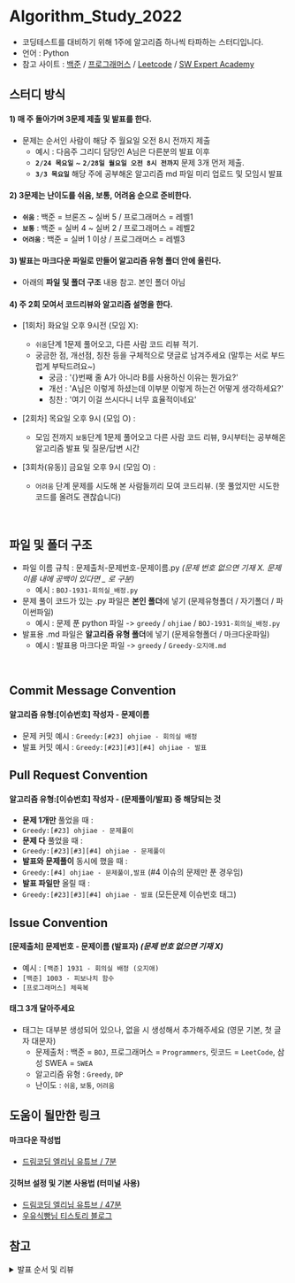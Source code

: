 # Algorithm_Study_2022

- 코딩테스트를 대비하기 위해 1주에 알고리즘 하나씩 타파하는 스터디입니다.
- 언어 : Python
- 참고 사이트 : [백준](https://www.acmicpc.net/) / [프로그래머스](https://programmers.co.kr/) / [Leetcode](https://leetcode.com/explore/) / [SW Expert Academy](https://swexpertacademy.com/)

## 스터디 방식

#### 1) 매 주 돌아가며 3문제 제출 및 발표를 한다.

- 문제는 순서인 사람이 해당 주 월요일 오전 8시 전까지 제출
  - 예시 : 다음주 그리디 담당인 A님은 다른분의 발표 이후 <br>
  - **`2/24 목요일`** ~ **`2/28일 월요일 오전 8시 전까지`** 문제 3개 먼저 제출. <br>
  - **`3/3 목요일`** 해당 주에 공부해온 알고리즘 md 파일 미리 업로드 및 모임시 발표

#### 2) 3문제는 난이도를 쉬움, 보통, 어려움 순으로 준비한다.

- **`쉬움`** : 백준 = 브론즈 ~ 실버 5 / 프로그래머스 = 레벨1
- **`보통`** : 백준 = 실버 4 ~ 실버 2 / 프로그래머스 = 레벨2
- **`어려움`** : 백준 = 실버 1 이상 / 프로그래머스 = 레벨3

#### 3) 발표는 마크다운 파일로 만들어 알고리즘 유형 폴더 안에 올린다.

- 아래의 **파일 및 폴더 구조** 내용 참고. 본인 폴더 아님

#### 4) 주 2회 모여서 코드리뷰와 알고리즘 설명을 한다.

- [1회차] 화요일 오후 9시전 (모임 X):

  - `쉬움`단계 1문제 풀어오고, 다른 사람 코드 리뷰 적기.
  - 궁금한 점, 개선점, 칭찬 등을 구체적으로 댓글로 남겨주세요 (말투는 서로 부드럽게 부탁드려요~)
    - 궁금 : '{}번째 줄 A가 아니라 B를 사용하신 이유는 뭔가요?'
    - 개선 : 'A님은 이렇게 하셨는데 이부분 이렇게 하는건 어떻게 생각하세요?'
    - 칭찬 : '여기 이걸 쓰시다니 너무 효율적이네요'

- [2회차] 목요일 오후 9시 (모임 O) :

  - 모임 전까지 `보통`단계 1문제 풀어오고 다른 사람 코드 리뷰, 9시부터는 공부해온 알고리즘 발표 및 질문/답변 시간

- [3회차(유동)] 금요일 오후 9시 (모임 O) :
  - `어려움` 단계 문제를 시도해 본 사람들끼리 모여 코드리뷰. (못 풀었지만 시도한 코드를 올려도 괜찮습니다)

<br>

## 파일 및 폴더 구조

- 파일 이름 규칙 : 문제출처-문제번호-문제이름.py _(문제 번호 없으면 기재 X. 문제 이름 내에 공백이 있다면 \_ 로 구분)_
  - 예시 : `BOJ-1931-회의실_배정.py`
- 문제 풀이 코드가 있는 .py 파일은 **본인 폴더**에 넣기 (문제유형폴더 / 자기폴더 / 파이썬파일)
  - 예시 : 문제 푼 python 파일 -> `greedy` / `ohjiae` / `BOJ-1931-회의실_배정.py`
- 발표용 .md 파일은 **알고리즘 유형 폴더**에 넣기 (문제유형폴더 / 마크다운파일)
  - 예시 : 발표용 마크다운 파일 -> `greedy` / `Greedy-오지애.md`

<br>

## Commit Message Convention

#### 알고리즘 유형:[이슈번호] 작성자 - 문제이름

- 문제 커밋 예시 : `Greedy:[#23] ohjiae - 회의실 배정`
- 발표 커밋 예시 : `Greedy:[#23][#3][#4] ohjiae - 발표`
  <br>

## Pull Request Convention

#### 알고리즘 유형:[이슈번호] 작성자 - (문제풀이/발표) 중 해당되는 것

- **문제 1개만** 풀었을 때 :
- `Greedy:[#23] ohjiae - 문제풀이`
- **문제 다** 풀었을 때 :
- `Greedy:[#23][#3][#4] ohjiae - 문제풀이`
- **발표와 문제풀이** 동시에 했을 때 :
- `Greedy:[#4] ohjiae - 문제풀이,발표` (#4 이슈의 문제만 푼 경우임)
- **발표 파일만** 올릴 때 :
- `Greedy:[#23][#3][#4] ohjiae - 발표` (모든문제 이슈번호 태그)
  <br>

## Issue Convention

#### [문제출처] 문제번호 - 문제이름 (발표자) _(문제 번호 없으면 기재 X)_

- 예시 : `[백준] 1931 - 회의실 배정 (오지애)`
- `[백준] 1003 - 피보나치 함수`
- `[프로그래머스] 체육복`

#### 태그 **3개** 달아주세요

- 태그는 대부분 생성되어 있으나, 없을 시 생성해서 추가해주세요 (영문 기본, 첫 글자 대문자)
  - 문제출처 : 백준 = `BOJ`, 프로그래머스 = `Programmers`, 릿코드 = `LeetCode`, 삼성 SWEA = `SWEA`
  - 알고리즘 유형 : `Greedy`, `DP`
  - 난이도 : `쉬움`, `보통`, `어려움`

## 도움이 될만한 링크

#### 마크다운 작성법

- [드림코딩 엘리님 유튜브 / 7분](https://youtu.be/kMEb_BzyUqk)

#### 깃허브 설정 및 기본 사용법 (터미널 사용)

- [드림코딩 엘리님 유튜브 / 47분](https://youtu.be/Z9dvM7qgN9s)
- [우유식빵님 티스토리 블로그](https://waytocse.tistory.com/59)

## 참고

<details>
<summary>발표 순서 및 리뷰</summary>
<div markdown="1">
  
### 순서
  
|주차|이름(git_id)|발표일|
|---|------|--|
|1 주차|오레오라떼 (HaileyHyewonChung)|`3/3`|
|2 주차|dyoon1635|`3/10`|
|3 주차|제리 (yyj0128)|`3/17`|
|4 주차|머리 빗는 네오 (koodaeun)|`3/24`|
|5 주차|학부생 (kimdozzi)|`3/31`|
|6 주차|europani|`4/7`|
|7 주차|소담|`4/14`|
|8 주차|재재 (aegohc)|`4/21`|
|9 주차|튜브 (nayoung1124)|`4/28`|
|10 주차|프로도 (Choi-2022)|`5/5`|
|11 주차|무지(div-leejaemyeong)|`5/12`|

> 10 주차는 빨간날이니 추후에 고민해봅시다!

### 리뷰

> (예시) 2,3,4 를 리뷰해야 한다면?

> 2주차 담당자님(dyoon1635), 3주차 담당자님(제리), 4주차 담당자님(머리 빗는 네오) 의 코드를 리뷰하기!

| 이름    | 1.<br> 오레오(Hailey)   | 2.<br>doy (dyoon)        | 3.<br>제리(yyj)          | 4.<br>네오(koo)          | 5.<br>학부생(kimdozzi)   | 6.<br>europani           | 7.<br>소담(soda)         | 8.<br>재재(ohjiae)       | 9.<br>튜브(nayoung)      | 10.<br>프로도(Choi)    | 11.<br>무지(div)         |
| ------- | :------------------: | :--------------------: | :-----------------------: | :--------------------: | :--------------------: | :--------------------: | :--------------------: | :--------------------: | :--------------------: | :------------------: | :-----------------------: |
| 1 주차  | 도이<br>제리<br>네오 | 제리<br>네오<br>학부생 | 네오<br>학부생<br>유로 | 학부생<br>유로<br>소담 | 유로<br>소담<br>재재| 소담<br>재재<br>튜브| 재재<br>튜브<br>프로도 | 튜브<br>프로도<br>무지 | 프로도<br>무지<br>오레오 | 무지<br>오레오<br>도이 | 오레오<br>도이<br>제리 |
| 2 주차  | 제리<br>네오<br>학부생 | 네오<br>학부생<br>유로   | 학부생, 유로, 소담   | 유로, 소담, 재재     | 소담, 재재, 튜브     | 재재, 튜브, 프로도   | 튜브, 프로도, 무지   | 프로도, 무지, 오레오 | 무지, 오레오, 도이   | 오레오, 도이, 제리 | 도이<br>제리<br>네오     |
| 3 주차  | 네오, 학부생, 유로 | 학부생, 유로, 소담   | 유로, 소담, 재재     | 소담, 재재, 튜브     | 재재, 튜브, 프로도   | 튜브, 프로도, 무지   | 프로도, 무지, 오레오 | 무지, 오레오, 도이   | 오레오, 도이, 제리   | 도이, 제리, 네오   | 제리<br>네오<br>학부생   |
| 4 주차  | 학부생, 유로, 소담 | 유로, 소담, 재재     | 소담, 재재, 튜브     | 재재, 튜브, 프로도   | 튜브, 프로도, 무지   | 프로도, 무지, 오레오 | 무지, 오레오, 도이   | 오레오, 도이, 제리   | 도이, 제리, 네오     | 제리, 네오, 학부생 | 네오<br>학부생<br>유로   |
| 5 주차  | 유로, 소담, 재재   | 소담, 재재, 튜브     | 재재, 튜브, 프로도   | 튜브, 프로도, 무지   | 프로도, 무지, 오레오 | 무지, 오레오, 도이   | 오레오, 도이, 제리   | 도이, 제리, 네오     | 제리, 네오, 학부생   | 네오, 학부생, 유로 | 학부생<br>유로<br>소담   |
| 6 주차  | 소담, 재재, 튜브   | 재재, 튜브, 프로도   | 튜브, 프로도, 무지   | 프로도, 무지, 오레오 | 무지, 오레오, 도이   | 오레오, 도이, 제리   | 도이, 제리, 네오     | 제리, 네오, 학부생   | 네오, 학부생, 유로   | 학부생, 유로, 소담 | 유로<br>소담<br>재재     |
| 7 주차  | 재재, 튜브, 프로도 | 튜브, 프로도, 무지   | 프로도, 무지, 오레오 | 무지, 오레오, 도이   | 오레오, 도이, 제리   | 도이, 제리, 네오     | 제리, 네오, 학부생   | 네오, 학부생, 유로   | 학부생, 유로, 소담   | 유로, 소담, 재재   | 소담<br>재재<br>튜브     |
| 8 주차  | 튜브, 프로도, 무지 | 프로도, 무지, 오레오 | 무지, 오레오, 도이   | 오레오, 도이, 제리   | 도이, 제리, 네오     | 제리, 네오, 학부생   | 네오, 학부생, 유로   | 학부생, 유로, 소담   | 유로, 소담, 재재     | 소담, 재재, 튜브   | 재재<br>튜브<br>프로도   |
| 9 주차  | 프로도, 무지, 도이 | 무지, 오레오, 제리   | 오레오, 도이, 네오   | 도이, 제리, 학부생   | 제리, 네오, 유로     | 네오, 학부생, 소담   | 학부생, 유로, 재재   | 유로, 소담, 튜브     | 소담, 재재, 프로도   | 재재, 튜브, 무지   | 튜브<br>프로도<br>오레오 |
| 10 주차 | 무지, 도이, 제리   | 오레오, 제리, 네오   | 도이, 네오, 학부생   | 제리, 학부생, 유로   | 네오, 유로, 소담     | 학부생, 소담, 재재   | 유로, 재재, 튜브     | 소담, 튜브, 프로도   | 재재, 프로도, 무지   | 튜브, 무지, 오레오 | 프로도<br>오레오<br>도이 |
| 11 주차 | 도이, 제리, 네오   | 제리, 네오, 학부생   | 네오, 학부생, 유로   | 학부생, 유로, 소담   | 유로, 소담, 재재     | 소담, 재재, 튜브     | 재재, 튜브, 프로도   | 튜브, 프로도, 무지   | 프로도, 무지, 오레오 | 무지, 오레오, 도이 | 오레오<br>도이<br>제리   |

</div>
</details>

